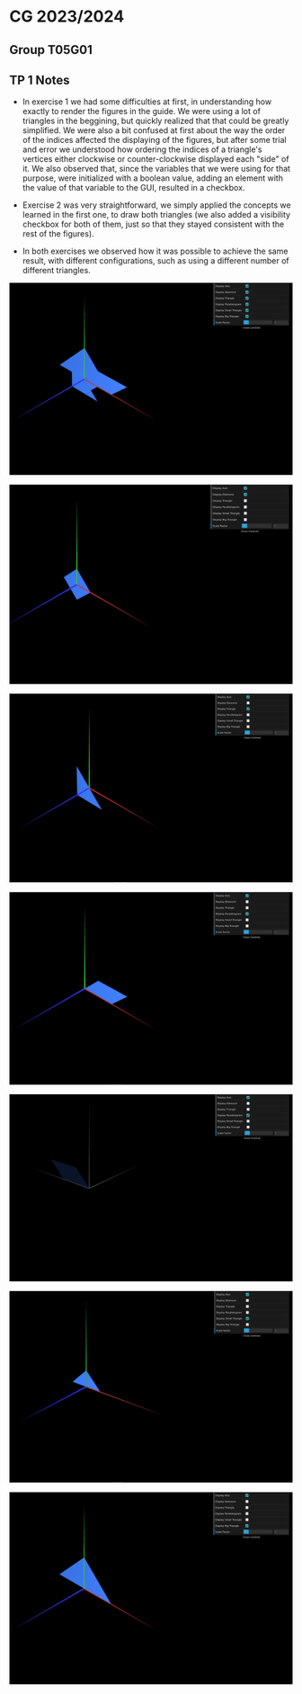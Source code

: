 # CG 2023/2024

## Group T05G01

## TP 1 Notes

- In exercise 1 we had some difficulties at first, in understanding how exactly to render the figures in the guide. We were using a lot of triangles in the beggining, but quickly realized that that could be greatly simplified. We were also a bit confused at first about the way the order of the indices affected the displaying of the figures, but after some trial and error we understood how ordering the indices of a triangle's vertices either clockwise or counter-clockwise displayed each "side" of it. We also observed that, since the variables that we were using for that purpose, were initialized with a boolean value, adding an element with the value of that variable to the GUI, resulted in a checkbox.

- Exercise 2 was very straightforward, we simply applied the concepts we learned in the first one, to draw both triangles (we also added a visibility checkbox for both of them, just so that they stayed consistent with the rest of the figures).

- In both exercises we observed how it was possible to achieve the same result, with different configurations, such as using a different number of different triangles.

![Screenshot of all the figures](screenshots/CG-t05g01-tp1-1.png)

![Screenshot of the diamond](screenshots/CG-t05g01-tp1-1_1.png)

![Screenshot of the regular triangle](screenshots/CG-t05g01-tp1-1_2.png)

![Screenshot of the front of the parallelogram](screenshots/CG-t05g01-tp1-1_3a.png)

![Screenshot of the back of the parallelogram](screenshots/CG-t05g01-tp1-1_3b.png)

![Screenshot of the small triangle](screenshots/CG-t05g01-tp1-1_4.png)

![Screenshot of the big triangle](screenshots/CG-t05g01-tp1-1_5.png)
